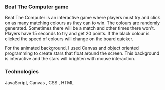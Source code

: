 
### Beat The Computer game

Beat The Computer is an interactive game where players must try and click on as many matching colours as they can to win. 
The colours are randomly generated. Sometimes there will be a match and other times there won't.
Players have 15 seconds to try and get 20 points. If the black colour is clicked the speed of colours will change on the board quicker.


For the animated background, I used Canvas and object oriented programming to create stars that float around the screen. 
This background is interactive and the stars will brighten with mouse interaction.

### Technologies 


JavaScript, Canvas , CSS , HTML
